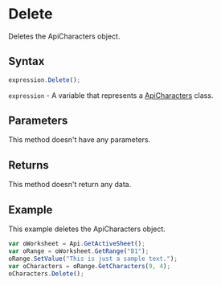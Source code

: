 # Delete

Deletes the ApiCharacters object.

## Syntax

```javascript
expression.Delete();
```

`expression` - A variable that represents a [ApiCharacters](../ApiCharacters.md) class.

## Parameters

This method doesn't have any parameters.

## Returns

This method doesn't return any data.

## Example

This example deletes the ApiCharacters object.

```javascript
var oWorksheet = Api.GetActiveSheet();
var oRange = oWorksheet.GetRange("B1");
oRange.SetValue("This is just a sample text.");
var oCharacters = oRange.GetCharacters(9, 4);
oCharacters.Delete();
```
